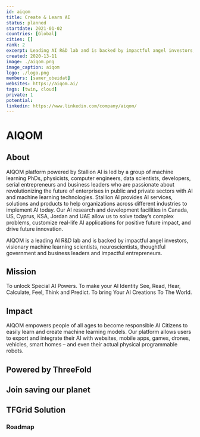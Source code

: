 ```yaml
---
id: aiqom
title: Create & Learn AI
status: planned
startdate: 2021-01-02
countries: [Global]
cities: []
rank: 2
excerpt: Leading AI R&D lab and is backed by impactful angel investors, visionary machine learning scientists.
created: 2020-13-11
image: ./aiqom.png
image_caption: aiqom
logo: ./logo.png
members: [samer_obeidat]
websites: https://aiqom.ai/
tags: [twin, cloud]
private: 1
potential:
linkedin: https://www.linkedin.com/company/aiqom/
---
```


# AIQOM

## About
AIQOM platform powered by Stallion AI is led by a group of machine learning PhDs, physicists, computer engineers, data scientists, developers, serial entrepreneurs and business leaders who are passionate about revolutionizing the future of enterprises in public and private sectors with AI and machine learning technologies. Stallion AI provides AI services, solutions and products to help organizations across different industries to implement AI today. Our AI research and development facilities in Canada, US, Cyprus, KSA, Jordan and UAE allow us to solve today’s complex problems, customize real-life AI applications for positive future impact, and drive future innovation.

AIQOM is  a leading AI R&D lab and is backed by impactful angel investors, visionary machine learning scientists, neuroscientists, thoughtful government and business leaders and impactful entrepreneurs.

## Mission

To unlock Special AI Powers. To make your AI Identity See, Read, Hear, Calculate, Feel, Think and Predict. To bring Your AI Creations To The World.


## Impact

AIQOM empowers people of all ages to become responsible AI Citizens to easily learn and create machine learning models. Our platform allows users to export and integrate their AI with websites, mobile apps, games, drones, vehicles, smart homes – and even their actual physical programmable robots.

## Powered by ThreeFold


## Join saving our planet


## TFGrid Solution

### Roadmap

